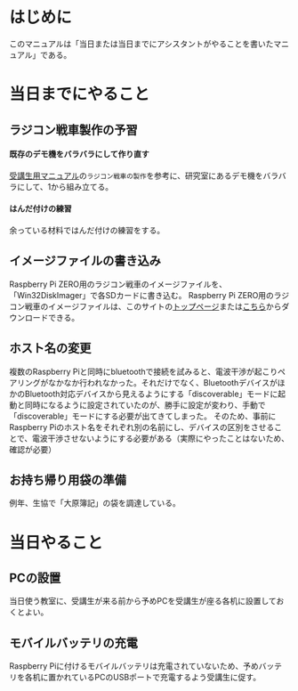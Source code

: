 <!-- 目次は現在wordpress上で有効にならないのでやめる -->
# はじめに
このマニュアルは「当日または当日までにアシスタントがやることを書いたマニュアル」である。
# 当日までにやること
## ラジコン戦車製作の予習
#### 既存のデモ機をバラバラにして作り直す
[受講生用マニュアル](http://ais.nsc.nagoya-cu.ac.jp/2021/01/24/%e5%8f%97%e8%ac%9b%e7%94%9f%e7%94%a8%e3%83%9e%e3%83%8b%e3%83%a5%e3%82%a2%e3%83%ab/)の`ラジコン戦車の製作`を参考に、研究室にあるデモ機をバラバラにして、1から組み立てる。
#### はんだ付けの練習
余っている材料ではんだ付けの練習をする。
## イメージファイルの書き込み
Raspberry Pi ZERO用のラジコン戦車のイメージファイルを、「Win32DiskImager」で各SDカードに書き込む。
Raspberry Pi ZERO用のラジコン戦車のイメージファイルは、このサイトの[トップページ](http://ais.nsc.nagoya-cu.ac.jp)または[こちら](http://ais.nsc.nagoya-cu.ac.jp/RasPiTankZERO_20190806.zip)からダウンロードできる。

## ホスト名の変更
複数のRaspberry Piと同時にbluetoothで接続を試みると、電波干渉が起こりペアリングがなかなか行われなかった。それだけでなく、BluetoothデバイスがほかのBluetooth対応デバイスから見えるようにする「discoverable」モードに起動と同時になるように設定されていたのが、勝手に設定が変わり、手動で「discoverable」モードにする必要が出てきてしまった。
そのため、事前にRaspberry Piのホスト名をそれぞれ別の名前にし、デバイスの区別をさせることで、電波干渉させないようにする必要がある（実際にやったことはないため、確認が必要）
## お持ち帰り用袋の準備
例年、生協で「大原簿記」の袋を調達している。

# 当日やること
## PCの設置
当日使う教室に、受講生が来る前から予めPCを受講生が座る各机に設置しておくとよい。
## モバイルバッテリの充電
Raspberry Piに付けるモバイルバッテリは充電されていないため、予めバッテリを各机に置かれているPCのUSBポートで充電するよう受講生に促す。
